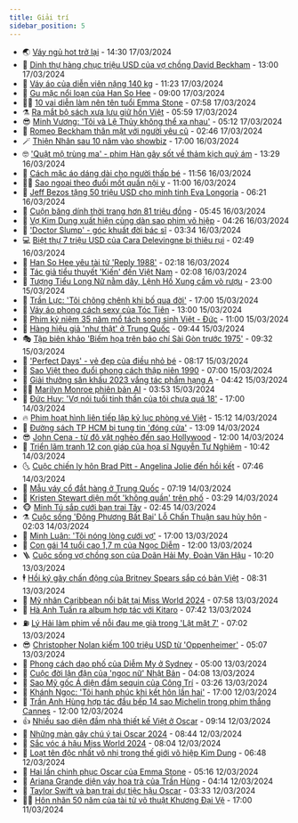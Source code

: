```yaml
---
title: Giải trí
sidebar_position: 5
---
```


<!-- vnexpress-giai-tri:START -->
- 🌏 [Váy ngủ hot trở lại](https://vnexpress.net/vay-ngu-hot-tro-lai-4723347.html) - 14:30 17/03/2024
- 💫 [Dinh thự hàng chục triệu USD của vợ chồng David Beckham](https://vnexpress.net/dinh-thu-hang-chuc-trieu-usd-cua-vo-chong-david-beckham-4723285.html) - 13:00 17/03/2024
- 🌮 [Váy áo của diễn viên nặng 140 kg](https://vnexpress.net/vay-ao-cua-dien-vien-nang-140-kg-4723315.html) - 11:23 17/03/2024
- 🧠 [Gu mặc nổi loạn của Han So Hee](https://vnexpress.net/gu-mac-noi-loan-cua-han-so-hee-4723271.html) - 09:00 17/03/2024
- 👨‍🏫 [10 vai diễn làm nên tên tuổi Emma Stone](https://vnexpress.net/10-vai-dien-lam-nen-ten-tuoi-emma-stone-4722230.html) - 07:58 17/03/2024
- ⚗️ [Ra mắt bộ sách xưa lưu giữ hồn Việt](https://vnexpress.net/ra-mat-bo-sach-xua-luu-giu-hon-viet-4716635.html) - 05:59 17/03/2024
- 😎 [Minh Vương: &#39;Tôi và Lệ Thủy không thể xa nhau&#39;](https://vnexpress.net/minh-vuong-toi-va-le-thuy-khong-the-xa-nhau-4723188.html) - 05:12 17/03/2024
- 🫣 [Romeo Beckham thân mật với người yêu cũ](https://vnexpress.net/romeo-beckham-than-mat-voi-nguoi-yeu-cu-4723195.html) - 02:46 17/03/2024
- 🪄 [Thiện Nhân sau 10 năm vào showbiz](https://vnexpress.net/thien-nhan-sau-10-nam-vao-showbiz-4722236.html) - 17:00 16/03/2024
- 🤓 [&#39;Quật mộ trùng ma&#39; - phim Hàn gây sốt về thảm kịch quỷ ám](https://vnexpress.net/giai-tri/phim/thu-vien-phim/exhuma-quat-mo-trung-ma-691) - 13:29 16/03/2024
- 🫶 [Cách mặc áo dáng dài cho người thấp bé](https://vnexpress.net/cach-mac-ao-dang-dai-cho-nguoi-thap-be-4722810.html) - 11:56 16/03/2024
- 🧑‍🏫 [Sao ngoại theo đuổi mốt quần nội y](https://vnexpress.net/sao-ngoai-theo-duoi-mot-quan-noi-y-4722187.html) - 11:00 16/03/2024
- 🦄 [Jeff Bezos tặng 50 triệu USD cho minh tinh Eva Longoria](https://vnexpress.net/jeff-bezos-tang-50-trieu-usd-cho-minh-tinh-eva-longoria-4722979.html) - 06:21 16/03/2024
- 💫 [Cuộn băng dính thời trang hơn 81 triệu đồng](https://vnexpress.net/cuon-bang-dinh-thoi-trang-hon-81-trieu-dong-4723020.html) - 05:45 16/03/2024
- 🎊 [Vợ Kim Dung xuất hiện cùng dàn sao phim võ hiệp](https://vnexpress.net/vo-kim-dung-xuat-hien-cung-dan-sao-phim-vo-hiep-4722967.html) - 04:26 16/03/2024
- 👹 [&#39;Doctor Slump&#39; - góc khuất đời bác sĩ](https://vnexpress.net/giai-tri/phim/thu-vien-phim/doctor-slump-690) - 03:34 16/03/2024
- 💻 [Biệt thự 7 triệu USD của Cara Delevingne bị thiêu rụi](https://vnexpress.net/biet-thu-7-trieu-usd-cua-cara-delevingne-bi-thieu-rui-4722955.html) - 02:49 16/03/2024
- 🤡 [Han So Hee yêu tài tử &#39;Reply 1988&#39;](https://vnexpress.net/han-so-hee-yeu-tai-tu-reply-1988-4722927.html) - 02:18 16/03/2024
- 🥰 [Tác giả tiểu thuyết &#39;Kiến&#39; đến Việt Nam](https://vnexpress.net/tac-gia-tieu-thuyet-kien-den-viet-nam-4722619.html) - 02:08 16/03/2024
- 🚀 [Tượng Tiểu Long Nữ nằm dây, Lệnh Hồ Xung cầm vò rượu](https://vnexpress.net/tuong-tieu-long-nu-nam-day-lenh-ho-xung-cam-vo-ruou-4722858.html) - 23:00 15/03/2024
- 📝 [Trần Lực: &#39;Tôi chông chênh khi bố qua đời&#39;](https://vnexpress.net/tran-luc-toi-chong-chenh-khi-bo-qua-doi-4719879.html) - 17:00 15/03/2024
- 🐲 [Váy áo phong cách sexy của Tóc Tiên](https://vnexpress.net/vay-ao-phong-cach-sexy-cua-toc-tien-4722596.html) - 13:00 15/03/2024
- 🎃 [Phim kỷ niệm 35 năm mổ tách song sinh Việt - Đức](https://vnexpress.net/phim-ky-niem-35-nam-mo-tach-song-sinh-viet-duc-4722505.html) - 11:00 15/03/2024
- 🤠 [Hàng hiệu giả &#39;như thật&#39; ở Trung Quốc](https://vnexpress.net/hang-hieu-gia-nhu-that-o-trung-quoc-4722696.html) - 09:44 15/03/2024
- 🎭 [Tập biên khảo &#39;Biếm họa trên báo chí Sài Gòn trước 1975&#39;](https://vnexpress.net/tap-bien-khao-biem-hoa-tren-bao-chi-sai-gon-truoc-1975-4722354.html) - 09:32 15/03/2024
- 🧰 [&#39;Perfect Days&#39; - vẻ đẹp của điều nhỏ bé](https://vnexpress.net/giai-tri/phim/thu-vien-phim/perfect-days-689) - 08:17 15/03/2024
- 🦍 [Sao Việt theo đuổi phong cách thập niên 1990](https://vnexpress.net/sao-viet-theo-duoi-phong-cach-thap-nien-1990-4722367.html) - 07:00 15/03/2024
- 🌝 [Giải thưởng sân khấu 2023 vắng tác phẩm hạng A](https://vnexpress.net/giai-thuong-san-khau-2023-vang-tac-pham-hang-a-4722171.html) - 04:42 15/03/2024
- 🧑‍💻 [Marilyn Monroe phiên bản AI](https://vnexpress.net/marilyn-monroe-phien-ban-ai-4722560.html) - 03:53 15/03/2024
- 🥸 [Đức Huy: &#39;Vợ nói tuổi tinh thần của tôi chưa quá 18&#39;](https://vnexpress.net/duc-huy-vo-noi-tuoi-tinh-than-cua-toi-chua-qua-18-4722372.html) - 17:00 14/03/2024
- 🔥 [Phim hoạt hình liên tiếp lập kỷ lục phòng vé Việt](https://vnexpress.net/phim-hoat-hinh-lien-tiep-lap-ky-luc-phong-ve-viet-4722172.html) - 15:12 14/03/2024
- 🐎 [Đường sách TP HCM bị tung tin &#39;đóng cửa&#39;](https://vnexpress.net/duong-sach-tp-hcm-bi-tung-tin-dong-cua-4722384.html) - 13:09 14/03/2024
- 😎 [John Cena - từ đô vật nghèo đến sao Hollywood](https://vnexpress.net/john-cena-tu-do-vat-ngheo-den-sao-hollywood-4721514.html) - 12:00 14/03/2024
- 🦄 [Triển lãm tranh 12 con giáp của họa sĩ Nguyễn Tư Nghiêm](https://vnexpress.net/trien-lam-tranh-12-con-giap-cua-hoa-si-nguyen-tu-nghiem-4721701.html) - 10:42 14/03/2024
- 🌜 [Cuộc chiến ly hôn Brad Pitt - Angelina Jolie đến hồi kết](https://vnexpress.net/cuoc-chien-ly-hon-brad-pitt-angelina-jolie-den-hoi-ket-4722175.html) - 07:46 14/03/2024
- 🚦 [Mẫu váy cổ đắt hàng ở Trung Quốc](https://vnexpress.net/mau-vay-co-dat-hang-o-trung-quoc-4721808.html) - 07:19 14/03/2024
- 🧐 [Kristen Stewart diện mốt &#39;không quần&#39; trên phố](https://vnexpress.net/kristen-stewart-dien-mot-khong-quan-tren-pho-4722115.html) - 03:29 14/03/2024
- 🐵 [Minh Tú sắp cưới bạn trai Tây](https://vnexpress.net/minh-tu-sap-cuoi-ban-trai-tay-4722050.html) - 02:45 14/03/2024
- ⚗️ [Cuộc sống &#39;Đông Phương Bất Bại&#39; Lỗ Chấn Thuận sau hủy hôn](https://vnexpress.net/cuoc-song-dong-phuong-bat-bai-lo-chan-thuan-sau-huy-hon-4722075.html) - 02:03 14/03/2024
- 👺 [Minh Luân: &#39;Tôi nóng lòng cưới vợ&#39;](https://vnexpress.net/minh-luan-toi-nong-long-cuoi-vo-4721342.html) - 17:00 13/03/2024
- 🌊 [Con gái 14 tuổi cao 1,7 m của Ngọc Diễm](https://vnexpress.net/con-gai-14-tuoi-cao-1-7-m-cua-ngoc-diem-4720349.html) - 12:00 13/03/2024
- 🪜 [Cuộc sống vợ chồng son của Doãn Hải My, Đoàn Văn Hậu](https://vnexpress.net/cuoc-song-vo-chong-son-cua-doan-hai-my-doan-van-hau-4721799.html) - 10:20 13/03/2024
- 🕴 [Hồi ký gây chấn động của Britney Spears sắp có bản Việt](https://vnexpress.net/hoi-ky-gay-chan-dong-cua-britney-spears-sap-co-ban-viet-4721557.html) - 08:31 13/03/2024
- 💃 [Mỹ nhân Caribbean nổi bật tại Miss World 2024](https://vnexpress.net/my-nhan-caribbean-noi-bat-tai-miss-world-2024-4720858.html) - 07:58 13/03/2024
- 🦄 [Hà Anh Tuấn ra album hợp tác với Kitaro](https://vnexpress.net/ha-anh-tuan-ra-album-hop-tac-voi-kitaro-4721699.html) - 07:42 13/03/2024
- ⛽️ [Lý Hải làm phim về nỗi đau mẹ già trong &#39;Lật mặt 7&#39;](https://vnexpress.net/ly-hai-lam-phim-ve-noi-dau-me-gia-trong-lat-mat-7-4721772.html) - 07:02 13/03/2024
- 😎 [Christopher Nolan kiếm 100 triệu USD từ &#39;Oppenheimer&#39;](https://vnexpress.net/christopher-nolan-kiem-100-trieu-usd-tu-oppenheimer-4721680.html) - 05:07 13/03/2024
- 🌊 [Phong cách dạo phố của Diễm My ở Sydney](https://vnexpress.net/phong-cach-dao-pho-cua-diem-my-o-sydney-4721314.html) - 05:00 13/03/2024
- 🐲 [Cuộc đời lận đận của &#39;ngọc nữ&#39; Nhật Bản](https://vnexpress.net/cuoc-doi-lan-dan-cua-ngoc-nu-nhat-ban-4721678.html) - 04:08 13/03/2024
- 💂 [Sao Mỹ gốc Á diện đầm sequin của Công Trí](https://vnexpress.net/sao-my-goc-a-dien-dam-sequin-cua-cong-tri-4721694.html) - 03:26 13/03/2024
- 🙉 [Khánh Ngọc: &#39;Tôi hạnh phúc khi kết hôn lần hai&#39;](https://vnexpress.net/khanh-ngoc-toi-hanh-phuc-khi-ket-hon-lan-hai-4721228.html) - 17:00 12/03/2024
- 💪 [Trần Anh Hùng hợp tác đầu bếp 14 sao Michelin trong phim thắng Cannes](https://vnexpress.net/tran-anh-hung-hop-tac-dau-bep-14-sao-michelin-trong-phim-thang-cannes-4721337.html) - 12:00 12/03/2024
- 👍 [Nhiều sao diện đầm nhà thiết kế Việt ở Oscar](https://vnexpress.net/nhieu-sao-dien-dam-nha-thiet-ke-viet-o-oscar-4721435.html) - 09:14 12/03/2024
- 💪 [Những màn gây chú ý tại Oscar 2024](https://vnexpress.net/nhung-man-gay-chu-y-tai-oscar-2024-4721380.html) - 08:44 12/03/2024
- 💄 [Sắc vóc á hậu Miss World 2024](https://vnexpress.net/sac-voc-a-hau-miss-world-2024-4720578.html) - 08:04 12/03/2024
- 🦩 [Loạt tên độc nhất vô nhị trong thế giới võ hiệp Kim Dung](https://vnexpress.net/loat-ten-doc-nhat-vo-nhi-trong-the-gioi-vo-hiep-kim-dung-4721227.html) - 06:48 12/03/2024
- 🥸 [Hai lần chinh phục Oscar của Emma Stone](https://vnexpress.net/hai-lan-chinh-phuc-oscar-cua-emma-stone-4720975.html) - 05:16 12/03/2024
- 🧰 [Ariana Grande diện váy hoa trà của Trần Hùng](https://vnexpress.net/ariana-grande-dien-vay-hoa-tra-cua-tran-hung-4721253.html) - 04:14 12/03/2024
- 💼 [Taylor Swift và bạn trai dự tiệc hậu Oscar](https://vnexpress.net/taylor-swift-va-ban-trai-du-tiec-hau-oscar-4721242.html) - 03:33 12/03/2024
- 🧑‍💻 [Hôn nhân 50 năm của tài tử võ thuật Khương Đại Vệ](https://vnexpress.net/hon-nhan-50-nam-cua-tai-tu-vo-thuat-khuong-dai-ve-4720944.html) - 17:00 11/03/2024<!-- vnexpress-giai-tri:END -->

